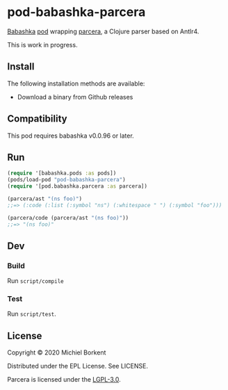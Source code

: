 # pod-babashka-parcera

[Babashka](https://github.com/borkdude/babashka)
[pod](https://github.com/babashka/babashka.pods) wrapping
[parcera](https://github.com/carocad/parcera), a Clojure parser based on
Antlr4.

This is work in progress.

## Install

The following installation methods are available:

- Download a binary from Github releases
<!-- - With [brew](https://brew.sh/): `brew install borkdude/brew/pod-babashka-parcera` -->

## Compatibility

This pod requires babashka v0.0.96 or later.

## Run

``` clojure
(require '[babashka.pods :as pods])
(pods/load-pod "pod-babashka-parcera")
(require '[pod.babashka.parcera :as parcera])

(parcera/ast "(ns foo)")
;;=> (:code (:list (:symbol "ns") (:whitespace " ") (:symbol "foo")))

(parcera/code (parcera/ast "(ns foo)"))
;;=> "(ns foo)"
```

## Dev

### Build

Run `script/compile`

### Test

Run `script/test`.

## License

Copyright © 2020 Michiel Borkent

Distributed under the EPL License. See LICENSE.

Parcera is licensed under the [LGPL-3.0](https://github.com/carocad/parcera/blob/master/LICENSE.md).
